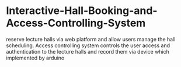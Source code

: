 # Interactive-Hall-Booking-and-Access-Controlling-System
reserve lecture halls via web platform and allow users manage the hall scheduling. Access controlling system controls the user access and authentication to the lecture halls and record them via device which implemented by arduino
